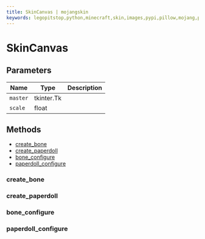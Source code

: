```yaml
---
title: SkinCanvas | mojangskin
keywords: legopitstop,python,minecraft,skin,images,pypi,pillow,mojang,pythonpackage
---
```


# SkinCanvas

## Parameters

| Name     | Type       | Description |
| -------- | ---------- | ----------- |
| `master` | tkinter.Tk |             |
| `scale`  | float      |             |

## Methods

- [create_bone](#create_bone)
- [create_paperdoll](#create_paperdoll)
- [bone_configure](#bone_configure)
- [paperdoll_configure](#paperdoll_configure)

### create_bone

### create_paperdoll

### bone_configure

### paperdoll_configure
